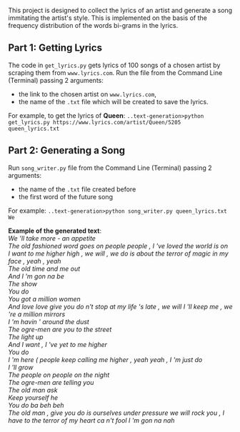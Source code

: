 This project is designed to collect the lyrics of an artist and generate a song immitating the artist's style. This is implemented on the basis of the frequency distribution of the words bi-grams in the lyrics.


## Part 1: Getting Lyrics

The code in `get_lyrics.py` gets lyrics of 100 songs of a chosen artist by scraping them from `www.lyrics.com`.
Run the file from the Command Line (Terminal) passing 2 arguments:
- the link to the chosen artist on `www.lyrics.com`,
- the name of the `.txt` file which will be created to save the lyrics.

For example, to get the lyrics of **Queen**:
`..text-generation>python get_lyrics.py https://www.lyrics.com/artist/Queen/5205 queen_lyrics.txt`


## Part 2: Generating a Song

Run `song_writer.py` file from the Command Line (Terminal) passing 2 arguments:
- the name of the `.txt` file created before
- the first word of the future song

For example:
`..text-generation>python song_writer.py queen_lyrics.txt We`
  
  
**Example of the generated text**:  
*We 'll take more - an appetite  
The old fashioned word goes on people people , I 've loved the world is on  
I want to me higher high , we will , we do is about the terror of magic in my face , yeah , yeah  
The old time and me out  
And I 'm gon na be  
The show  
You do  
You got a million women  
And love love give you do n't stop at my life 's late , we will I 'll keep me , we 're a million mirrors  
I 'm havin ' around the dust  
The ogre-men are you to the street  
The light up  
And I want , I 've yet to me higher  
You do  
I 'm here ( people keep calling me higher , yeah yeah , I 'm just do  
I 'll grow  
The people on people on the night  
The ogre-men are telling you  
The old man ask  
Keep yourself he  
You do ba beh beh  
The old man , give you do is ourselves under pressure we will rock you , I have to the terror of my heart ca n't fool I 'm gon na nah*  

